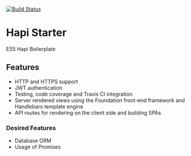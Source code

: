 [![Build Status](https://travis-ci.org/ferrao/hapi-starter.svg?branch=master)](https://travis-ci.org/ferrao/hapi-starter)

# Hapi Starter

ES5 Hapi Boilerplate

## Features

* HTTP and HTTPS support
* JWT authentication
* Testing, code coverage and Travis CI integration
* Server rendered views using the Foundation front-end framework and Handlebars template engine
* API routes for rendering on the client side and building SPAs

### Desired Features

* Database ORM
* Usage of Promises
